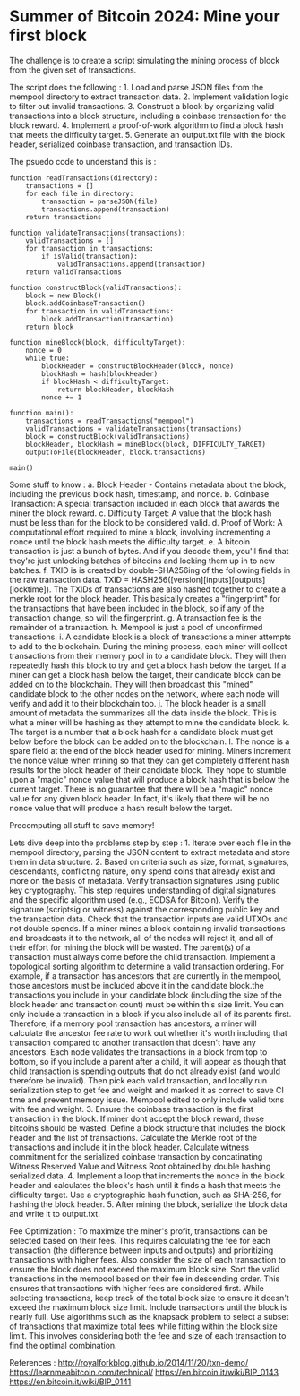 # Summer of Bitcoin 2024: Mine your first block

The challenge is to create a script simulating the mining process of block from the given set of transactions.

The script does the following :
    1. Load and parse JSON files from the mempool directory to extract transaction data.
    2. Implement validation logic to filter out invalid transactions.
    3. Construct a block by organizing valid transactions into a block structure, including a coinbase transaction for the block reward.
    4. Implement a proof-of-work algorithm to find a block hash that meets the difficulty target.
    5. Generate an output.txt file with the block header, serialized coinbase transaction, and transaction IDs.

The psuedo code to understand this is :

```
function readTransactions(directory):
    transactions = []
    for each file in directory:
        transaction = parseJSON(file)
        transactions.append(transaction)
    return transactions

function validateTransactions(transactions):
    validTransactions = []
    for transaction in transactions:
        if isValid(transaction):
            validTransactions.append(transaction)
    return validTransactions

function constructBlock(validTransactions):
    block = new Block()
    block.addCoinbaseTransaction()
    for transaction in validTransactions:
        block.addTransaction(transaction)
    return block

function mineBlock(block, difficultyTarget):
    nonce = 0
    while true:
        blockHeader = constructBlockHeader(block, nonce)
        blockHash = hash(blockHeader)
        if blockHash < difficultyTarget:
            return blockHeader, blockHash
        nonce += 1

function main():
    transactions = readTransactions("mempool")
    validTransactions = validateTransactions(transactions)
    block = constructBlock(validTransactions)
    blockHeader, blockHash = mineBlock(block, DIFFICULTY_TARGET)
    outputToFile(blockHeader, block.transactions)

main()
```

Some stuff to know :
    a. Block Header - Contains metadata about the block, including the previous block hash, timestamp, and nonce.
    b. Coinbase Transaction: A special transaction included in each block that awards the miner the block reward.
    c. Difficulty Target: A value that the block hash must be less than for the block to be considered valid.
    d. Proof of Work: A computational effort required to mine a block, involving incrementing a nonce until the block hash meets the difficulty target.
    e. A bitcoin transaction is just a bunch of bytes. And if you decode them, you'll find that they're just unlocking batches of bitcoins and locking them up in to new batches.
    f. TXID is is created by double-SHA256ing of the following fields in the raw transaction data. TXID = HASH256([version][inputs][outputs][locktime]). The TXIDs of transactions are also hashed together to create a merkle root for the block header. This basically creates a "fingerprint" for the transactions that have been included in the block, so if any of the transaction change, so will the fingerprint.
    g. A transaction fee is the remainder of a transaction.
    h. Mempool is  just a pool of unconfirmed transactions.
    i. A candidate block is a block of transactions a miner attempts to add to the blockchain. During the mining process, each miner will collect transactions from their memory pool in to a candidate block. They will then repeatedly hash this block to try and get a block hash below the target. If a miner can get a block hash below the target, their candidate block can be added on to the blockchain. They will then broadcast this "mined" candidate block to the other nodes on the network, where each node will verify and add it to their blockchain too.
    j. The block header is a small amount of metadata the summarizes all the data inside the block. This is what a miner will be hashing as they attempt to mine the candidate block.
    k. The target is a number that a block hash for a candidate block must get below before the block can be added on to the blockchain.
    l. The nonce is a spare field at the end of the block header used for mining. Miners increment the nonce value when mining so that they can get completely different hash results for the block header of their candidate block. They hope to stumble upon a "magic" nonce value that will produce a block hash that is below the current target. There is no guarantee that there will be a "magic" nonce value for any given block header. In fact, it's likely that there will be no nonce value that will produce a hash result below the target.

Precomputing all stuff to save memory! 

Lets dive deep into the problems step by step :
    1. Iterate over each file in the mempool directory, parsing the JSON content to extract metadata and store them in data structure. 
    2. Based on criteria such as size, format, signatures, descendants, conflicting nature, only spend coins that already exist and more on the basis of metadata. Verify transaction signatures using public key cryptography. This step requires understanding of digital signatures and the specific algorithm used (e.g., ECDSA for Bitcoin). Verify the signature (scriptsig or witness) against the corresponding public key and the transaction data. Check that the transaction inputs are valid UTXOs and not double spends. If a miner mines a block containing invalid transactions and broadcasts it to the network, all of the nodes will reject it, and all of their effort for mining the block will be wasted. The parent(s) of a transaction must always come before the child transaction. Implement a topological sorting algorithm to determine a valid transaction ordering. For example, if a transaction has ancestors that are currently in the mempool, those ancestors must be included above it in the candidate block.the transactions you include in your candidate block (including the size of the block header and transaction count) must be within this size limit. You can only include a transaction in a block if you also include all of its parents first. Therefore, if a memory pool transaction has ancestors, a miner will calculate the ancestor fee rate to work out whether it's worth including that transaction compared to another transaction that doesn't have any ancestors. Each node validates the transactions in a block from top to bottom, so if you include a parent after a child, it will appear as though that child transaction is spending outputs that do not already exist (and would therefore be invalid).
    Then pick each valid transaction, and locally run serialization step to get fee and weight and marked it as correct to save CI time and prevent memory issue. Mempool edited to only include valid txns with fee and weight.
    3. Ensure the coinbase transaction is the first transaction in the block. If miner dont accept the block reward, those bitcoins should be wasted. Define a block structure that includes the block header and the list of transactions. Calculate the Merkle root of the transactions and include it in the block header. Calculate witness commitment for the serialized coinbase transaction by concatinating Witness Reserved Value and Witness Root obtained by double hashing serialized data.
    4. Implement a loop that increments the nonce in the block header and calculates the block's hash until it finds a hash that meets the difficulty target. Use a cryptographic hash function, such as SHA-256, for hashing the block header.
    5. After mining the block, serialize the block data and write it to output.txt.
    
Fee Optimization :
To maximize the miner's profit, transactions can be selected based on their fees. This requires calculating the fee for each transaction (the difference between inputs and outputs) and prioritizing transactions with higher fees. Also consider the size of each transaction to ensure the block does not exceed the maximum block size. Sort the valid transactions in the mempool based on their fee in descending order. This ensures that transactions with higher fees are considered first. While selecting transactions, keep track of the total block size to ensure it doesn't exceed the maximum block size limit. Include transactions until the block is nearly full. Use algorithms such as the knapsack problem to select a subset of transactions that maximize total fees while fitting within the block size limit. This involves considering both the fee and size of each transaction to find the optimal combination.

References :
http://royalforkblog.github.io/2014/11/20/txn-demo/
https://learnmeabitcoin.com/technical/
https://en.bitcoin.it/wiki/BIP_0143
https://en.bitcoin.it/wiki/BIP_0141